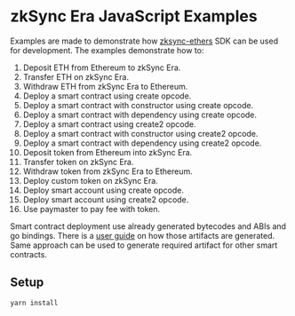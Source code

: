 # zkSync Era JavaScript Examples

Examples are made to demonstrate how [zksync-ethers](https://github.com/zksync-sdk/zksync-ethers)
SDK can be used for development. The examples demonstrate how to:

1. Deposit ETH from Ethereum to zkSync Era.
2. Transfer ETH on zkSync Era.
3. Withdraw ETH from zkSync Era to Ethereum.
4. Deploy a smart contract using create opcode.
5. Deploy a smart contract with constructor using create opcode.
6. Deploy a smart contract with dependency using create opcode.
7. Deploy a smart contract using create2 opcode.
8. Deploy a smart contract with constructor using create2 opcode.
9. Deploy a smart contract with dependency using create2 opcode.
10. Deposit token from Ethereum into zkSync Era.
11. Transfer token on zkSync Era.
12. Withdraw token from zkSync Era to Ethereum.
13. Deploy custom token on zkSync Era.
14. Deploy smart account using create opcode.
15. Deploy smart account using create2 opcode.
16. Use paymaster to pay fee with token.

Smart contract deployment use already generated bytecodes and ABIs and go bindings.
There is a [user guide](../solidity/README.md) on how those artifacts
are generated. Same approach can be used to generate required artifact
for other smart contracts.

## Setup

```shell
yarn install
```
